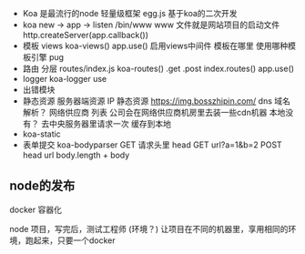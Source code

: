 - Koa 是最流行的node 轻量级框架
  egg.js 基于koa的二次开发
- koa new -> app -> listen
  /bin/www
  www 文件就是网站项目的启动文件
  http.createServer(app.callback())
- 模板
  views
  koa-views()
  app.use() 启用views中间件
  模板在哪里 使用哪种模板引擎 pug
- 路由 分层
  routes/index.js
  koa-routes()
  .get .post
  index.routes()
  app.use()
- logger
  koa-logger
  use
- 出错模块
- 静态资源 服务器端资源 
  IP
  静态资源 https://img.bosszhipin.com/
  dns 域名解析？ 网络供应商 列表 公司会在网络供应商机房里去装一些cdn机器
  本地没有？ 去中央服务器里请求一次 缓存到本地
- koa-static
- 表单提交
  koa-bodyparser
  GET 请求头里 head GET url?a=1&b=2
  POST head url body.length + body

## node的发布
   docker 容器化

node 项目，写完后，测试工程师 (环境？)
让项目在不同的机器里，享用相同的环境，跑起来，只要一个docker
